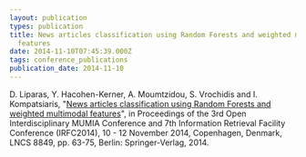 ```yaml
---
layout: publication
types: publication
title: News articles classification using Random Forests and weighted multimodal
  features
date: 2014-11-10T07:45:39.000Z
tags: conference_publications
publication_date: 2014-11-10
---
```

D. Liparas, Y. Hacohen-Kerner, A. Moumtzidou, S. Vrochidis and I. Kompatsiaris, "[News articles classification using Random Forests and weighted multimodal features](https://link.springer.com/chapter/10.1007%2F978-3-319-12979-2_6)", in Proceedings of the 3rd Open Interdisciplinary MUMIA Conference and 7th Information Retrieval Facility Conference (IRFC2014), 10 - 12 November 2014, Copenhagen, Denmark, LNCS 8849, pp. 63-75, Berlin: Springer-Verlag, 2014.